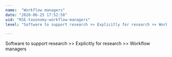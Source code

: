 ```yaml
---
name:  "Workflow managers"
date: "2020-06-25 17:52:58"
uid: "RSE-taxonomy-workflow-managers"
level: "Software to support research >> Explicitly for research >> Workflow managers"

---
```


Software to support research >> Explicitly for research >> Workflow managers